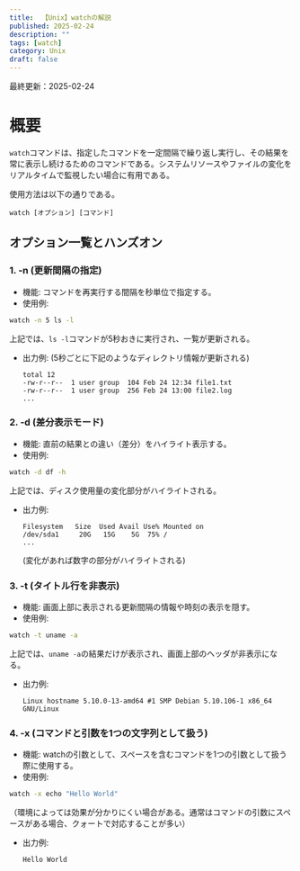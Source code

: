 ```yaml
---
title:  【Unix】watchの解説
published: 2025-02-24
description: ""
tags: [watch]
category: Unix
draft: false
---
```

最終更新：2025-02-24

# 概要

`watch`コマンドは、指定したコマンドを一定間隔で繰り返し実行し、その結果を常に表示し続けるためのコマンドである。システムリソースやファイルの変化をリアルタイムで監視したい場合に有用である。

使用方法は以下の通りである。  
```
watch [オプション] [コマンド]
```


## オプション一覧とハンズオン

### 1. -n (更新間隔の指定)

- 機能: コマンドを再実行する間隔を秒単位で指定する。  
- 使用例:
```bash
watch -n 5 ls -l
```
上記では、`ls -l`コマンドが5秒おきに実行され、一覧が更新される。  
- 出力例:
  (5秒ごとに下記のようなディレクトリ情報が更新される)
  ```
  total 12
  -rw-r--r--  1 user group  104 Feb 24 12:34 file1.txt
  -rw-r--r--  1 user group  256 Feb 24 13:00 file2.log
  ...
  ```

### 2. -d (差分表示モード)

- 機能: 直前の結果との違い（差分）をハイライト表示する。  
- 使用例:
```bash
watch -d df -h
```
上記では、ディスク使用量の変化部分がハイライトされる。  
- 出力例:  
  ```
  Filesystem   Size  Used Avail Use% Mounted on
  /dev/sda1     20G   15G    5G  75% /
  ...
  ```
  (変化があれば数字の部分がハイライトされる)

### 3. -t (タイトル行を非表示)

- 機能: 画面上部に表示される更新間隔の情報や時刻の表示を隠す。  
- 使用例:
```bash
watch -t uname -a
```
上記では、`uname -a`の結果だけが表示され、画面上部のヘッダが非表示になる。  
- 出力例:
  ```
  Linux hostname 5.10.0-13-amd64 #1 SMP Debian 5.10.106-1 x86_64 GNU/Linux
  ```

### 4. -x (コマンドと引数を1つの文字列として扱う)

- 機能: watchの引数として、スペースを含むコマンドを1つの引数として扱う際に使用する。  
- 使用例:
```bash
watch -x echo "Hello World"
```
（環境によっては効果が分かりにくい場合がある。通常はコマンドの引数にスペースがある場合、クォートで対応することが多い）

- 出力例:
  ```
  Hello World
  ```

